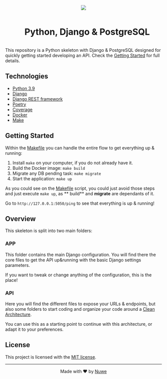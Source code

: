 <div align="center">
<img align="center"  width="auto" height="auto" src="https://nuwe.io/images/Group-3-3.png" />
<br/>

<div id="user-content-toc">
  <ul>
    <summary><h1 style="display: inline-block;">Python, Django & PostgreSQL</h1></summary>
  </ul>
</div>

</div>

This repository is a Python skeleton with Django & PostgreSQL designed for quickly getting started developing an API.
Check the [Getting Started](#getting-started) for full details.

## Technologies

- [Python 3.9](https://www.python.org/downloads/release/python-390/)
- [Django](https://docs.djangoproject.com/en/4.0/releases/4.0/)
- [Django REST framework](https://www.django-rest-framework.org/)
- [Poetry](https://python-poetry.org/)
- [Coverage](https://coverage.readthedocs.io/en/6.3.1/)
- [Docker](https://www.docker.com/)
- [Make](https://www.gnu.org/software/make/manual/make.html)

## Getting Started

Within the [Makefile](Makefile) you can handle the entire flow to get everything up & running:

1. Install `make` on your computer, if you do not already have it.
2. Build the Docker image: `make build`
3. Migrate any DB pending task: `make migrate`
4. Start the application: `make up`

As you could see on the [Makefile](Makefile) script, you could just avoid those steps and just execute `make up`, as **
build** and **migrate** are dependants of it.

Go to `http://127.0.0.1:5050/ping` to see that everything is up & running!

## Overview

This skeleton is split into two main folders:

### APP

This folder contains the main Django configuration. You will find there the core files to get the API up&running with
the basic Django settings parameters.

If you want to tweak or change anything of the configuration, this is the place!

### API

Here you will find the different files to expose your URLs & endpoints, but also some folders to start coding and
organize your code around
a [Clean Architecture](https://blog.cleancoder.com/uncle-bob/2012/08/13/the-clean-architecture.html).

You can use this as a starting point to continue with this architecture, or adapt it to your preferences.

## License

This project is licensed with the [MIT license](LICENSE).

---

<p align="center">
  Made with ❤️ by <a href="https://nuwe.io">Nuwe</a>
</p>
